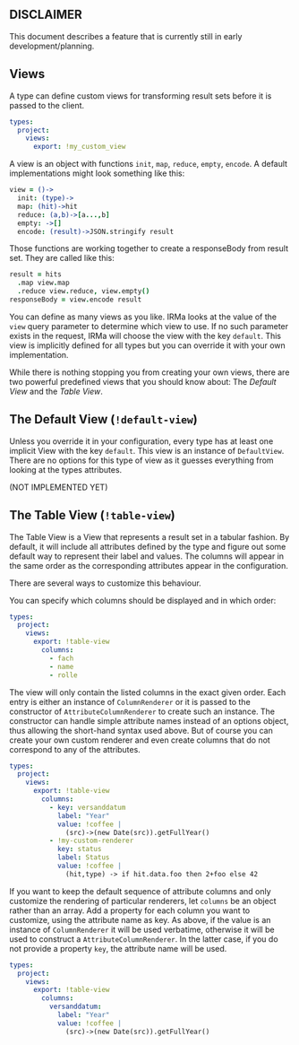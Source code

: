 ## DISCLAIMER

This document describes a feature that is currently still in early development/planning.

## Views

A type can define custom views for transforming result sets before it is passed
to the client.

```yaml
types: 
  project: 
    views: 
      export: !my_custom_view 
```

A view is an object with functions `init`, `map`, `reduce`, `empty`, `encode`.
A default implementations might look something like this:

```coffee
view = ()->
  init: (type)->
  map: (hit)->hit
  reduce: (a,b)->[a...,b]
  empty: ->[]
  encode: (result)->JSON.stringify result
```

Those functions are working together to create a responseBody from result set.
They are called like this:

```coffee
result = hits
  .map view.map
  .reduce view.reduce, view.empty()
responseBody = view.encode result
```

You can define as many views as you like. IRMa looks at the value of the `view`
query parameter to determine which view to use. If no such parameter exists in
the request, IRMa will choose the view with the key `default`.  This view is
implicitly defined for all types but you can override it with your own
implementation.

While there is nothing stopping you from creating your own views, there are two
powerful predefined views that you should know about: The _Default View_ and
the _Table View_.

## The Default View (`!default-view`)

Unless you override it in your configuration, every type has at least one
implicit View with the key `default`. This view is an instance of
`DefaultView`. There are no options for this type of view as it guesses
everything from looking at the types attributes.

(NOT IMPLEMENTED YET)

## The Table View (`!table-view`)

The Table View is a View that represents a result set in a tabular fashion.  By
default, it will include all attributes defined by the type and figure out some
default way to represent their label and values. The columns will appear in the
same order as the corresponding attributes appear in the configuration.

There are several ways to customize this behaviour.

You can specify which columns should be displayed and in which order:

```yaml
types:
  project:
    views:
      export: !table-view
        columns:
          - fach
          - name
          - rolle
```

The view will only contain the listed columns in the exact given order. Each
entry is either an instance of `ColumnRenderer` or it is passed to the
constructor of `AttributeColumnRenderer` to create such an instance.  The
constructor can handle simple attribute names instead of an options object,
thus allowing the short-hand syntax used above. But of course you can create
your own custom renderer and even create columns that do not correspond to any
of the attributes.

```yaml
types:
  project:
    views:
      export: !table-view
        columns:
          - key: versanddatum
            label: "Year"
            value: !coffee |
              (src)->(new Date(src)).getFullYear()
          - !my-custom-renderer
            key: status
            label: Status
            value: !coffee |
              (hit,type) -> if hit.data.foo then 2+foo else 42
```

If you want to keep the default sequence of attribute columns and only
customize the rendering of particular renderers, let `columns` be an object
rather than an array. Add a property for each column you want to customize,
using the attribute name as key. As above, if the value is an instance of
`ColumnRenderer` it will be used verbatime, otherwise it will be used to
construct a `AttributeColumnRenderer`.  In the latter case, if you do not
provide a property `key`, the attribute name will be used.

```yaml
types:
  project:
    views:
      export: !table-view
        columns:
          versanddatum:
            label: "Year"
            value: !coffee |
              (src)->(new Date(src)).getFullYear()
```
